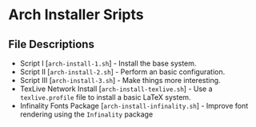 # Arch Installer Sripts

## File Descriptions

* Script I [`arch-install-1.sh`] - Install the base system.
* Script II [`arch-install-2.sh`] - Perform an basic configuration.
* Script III [`arch-install-3.sh`] - Make things more interesting.
* TexLive Network Install [`arch-install-texlive.sh`] - Use a `texlive.profile` file to install a basic LaTeX system.
* Infinality Fonts Package [`arch-install-infinality.sh`] - Improve font rendering using the `Infinality` package
